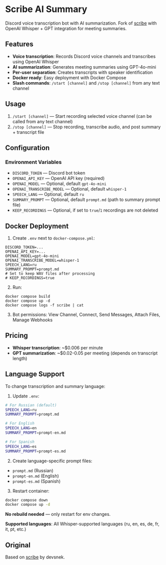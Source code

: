 # Scribe AI Summary

Discord voice transcription bot with AI summarization. Fork of [scribe](https://github.com/devsnek/scribe) with OpenAI Whisper + GPT integration for meeting summaries.

## Features

- **Voice transcription**: Records Discord voice channels and transcribes using OpenAI Whisper
- **AI summarization**: Generates meeting summaries using GPT-4o-mini
- **Per-user separation**: Creates transcripts with speaker identification
- **Docker ready**: Easy deployment with Docker Compose
- **Slash commands**: `/start [channel]` and `/stop [channel]` from any text channel

## Usage

1. `/start [channel]` — Start recording selected voice channel (can be called from any text channel)
2. `/stop [channel]` — Stop recording, transcribe audio, and post summary + transcript file

## Configuration

### Environment Variables

- `DISCORD_TOKEN` — Discord bot token
- `OPENAI_API_KEY` — OpenAI API key (required)
- `OPENAI_MODEL` — Optional, default `gpt-4o-mini`
- `OPENAI_TRANSCRIBE_MODEL` — Optional, default `whisper-1`
- `SPEECH_LANG` — Optional, default `ru`
- `SUMMARY_PROMPT` — Optional, default `prompt.md` (path to summary prompt file)
- `KEEP_RECORDINGS` — Optional, if set to `true`/`1` recordings are not deleted

## Docker Deployment

1) Create `.env` next to `docker-compose.yml`:
```
DISCORD_TOKEN=...
OPENAI_API_KEY=...
OPENAI_MODEL=gpt-4o-mini
OPENAI_TRANSCRIBE_MODEL=whisper-1
SPEECH_LANG=ru
SUMMARY_PROMPT=prompt.md
# Set to keep WAV files after processing
# KEEP_RECORDINGS=true
```

2) Run:
```
docker compose build
docker compose up -d
docker compose logs -f scribe | cat
```

3) Bot permissions: View Channel, Connect, Send Messages, Attach Files, Manage Webhooks

## Pricing

- **Whisper transcription**: ~$0.006 per minute
- **GPT summarization**: ~$0.02-0.05 per meeting (depends on transcript length)

## Language Support

To change transcription and summary language:

1) Update `.env`:
```bash
# For Russian (default)
SPEECH_LANG=ru
SUMMARY_PROMPT=prompt.md

# For English
SPEECH_LANG=en
SUMMARY_PROMPT=prompt-en.md

# For Spanish
SPEECH_LANG=es
SUMMARY_PROMPT=prompt-es.md
```

2) Create language-specific prompt files:
- `prompt.md` (Russian)
- `prompt-en.md` (English)  
- `prompt-es.md` (Spanish)

3) Restart container:
```bash
docker compose down
docker compose up -d
```

**No rebuild needed** — only restart for env changes.

**Supported languages**: All Whisper-supported languages (ru, en, es, de, fr, it, pt, etc.)

## Original

Based on [scribe](https://github.com/devsnek/scribe) by devsnek.
